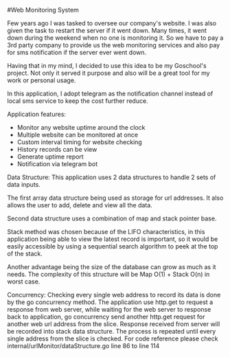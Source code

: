 #Web Monitoring System

Few years ago I was tasked to oversee our company's website.
I was also given the task to restart the server if it went down. Many times, it went down during the weekend when no one is
monitoring it. So we have to pay a 3rd party company to provide us the web monitoring services and also pay for sms notification
if the server ever went down.

Having that in my mind, I decided to use this idea to be my Goschool's project. Not only it served it purpose and also will
be a great tool for my work or personal usage.

In this application, I adopt telegram as the notification channel instead of local sms service to keep the cost further reduce.


Application features:
- Monitor any website uptime around the clock
- Multiple website can be monitored at once
- Custom interval timing for website checking
- History records can be view
- Generate uptime report
- Notification via telegram bot

Data Structure:
This application uses 2 data structures to handle 2 sets of data inputs.

The first array data structure being used as storage for url addresses. It also allows the user to add, delete and view all the data.

Second data structure uses a combination of map and stack pointer base. 

Stack method was chosen because of the LIFO characteristics, in this application being able to view the latest record is important, so it would be easily accessible by using a sequential search algorithm to peek at the top of the stack.

Another advantage being the size of the database can grow as much as it needs.
The complexity of this structure will be Map O(1) + Stack O(n) in worst case.

Concurrency:
Checking every single web address to record its data is done by the go concurrency method. The application use http.get to request
a response from web server, while waiting for the web server to response back to application, go concurrency send another http.get request
for another web url address from the slice. Response received from server will be recorded into stack data structure. The process is repeated
until every single address from the slice is checked. For code reference please check internal/urlMonitor/dataStructure.go line 86 to line 114


